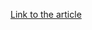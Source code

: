 [Link to the article](https://citizenlab.ca/2020/12/the-great-ipwn-journalists-hacked-with-suspected-nso-group-imessage-zero-click-exploit/)

